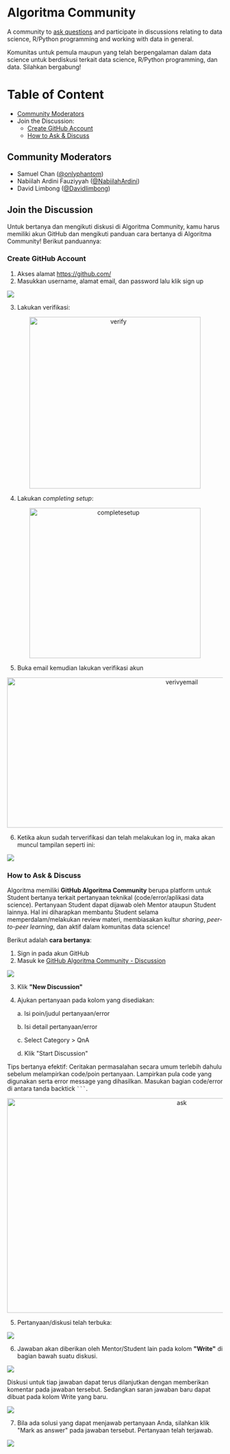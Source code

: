 # Algoritma Community

A community to [ask questions](https://github.com/teamalgoritma/community/discussions) and participate in discussions relating to data science, R/Python programming and working with data in general.

Komunitas untuk pemula maupun yang telah berpengalaman dalam data science untuk berdiskusi terkait data science, R/Python programming, dan data. Silahkan bergabung!

# Table of Content

* [Community Moderators](https://github.com/teamalgoritma/community#community-moderators)
* Join the Discussion:
    - [Create GitHub Account](https://github.com/teamalgoritma/community#create-github-account)
    - [How to Ask & Discuss](https://github.com/teamalgoritma/community#ask--discuss)

## Community Moderators 

- Samuel Chan ([@onlyphantom](https://github.com/onlyphantom))
- Nabiilah Ardini Fauziyyah ([@NabiilahArdini](https://github.com/NabiilahArdini))
- David Limbong ([@Davidlimbong](https://github.com/Davidlimbong))

## Join the Discussion

Untuk bertanya dan mengikuti diskusi di Algoritma Community, kamu harus memiliki akun GitHub dan mengikuti panduan cara bertanya di Algoritma Community! Berikut panduannya:

### Create GitHub Account

1. Akses alamat https://github.com/
2. Masukkan username, alamat email, dan password lalu klik sign up

![](assets/signup.png)

3. Lakukan verifikasi:

<center> <img src="assets/verify.png" title="verify" width="400" height="400" /> </center>

4. Lakukan *completing setup*:

<center> <img src="assets/completesetup.png" title="completesetup" width="400" height="350" /> </center>

5. Buka email kemudian lakukan verifikasi akun

<center> <img src="assets/verifyemail.png" title="verivyemail" width="800" height="350" /> </center>

6. Ketika akun sudah terverifikasi dan telah melakukan log in, maka akan muncul tampilan seperti ini:

![](assets/login.png)

### How to Ask & Discuss

Algoritma memiliki **GitHub Algoritma Community** berupa platform untuk Student bertanya terkait pertanyaan teknikal (code/error/aplikasi data science). Pertanyaan Student dapat dijawab oleh Mentor ataupun Student lainnya. Hal ini diharapkan membantu Student selama memperdalam/melakukan review materi, membiasakan kultur *sharing*, *peer-to-peer learning*, dan aktif dalam komunitas data science!

Berikut adalah **cara bertanya**:

1. Sign in pada akun GitHub
2. Masuk ke [GitHub Algoritma Community - Discussion](https://github.com/teamalgoritma/community/discussions)

![](assets/home.png)

3. Klik **"New Discussion"**
4. Ajukan pertanyaan pada kolom yang disediakan:

    a. Isi poin/judul pertanyaan/error  
    
    b. Isi detail pertanyaan/error
    
    c. Select Category > QnA
    
    d. Klik "Start Discussion"
    
Tips bertanya efektif: Ceritakan permasalahan secara umum terlebih dahulu sebelum melampirkan code/poin pertanyaan. Lampirkan pula code yang digunakan serta error message yang dihasilkan. Masukan bagian code/error di antara tanda backtick ` ``` `.

<center> <img src="assets/ask.png" title="ask" width="800" height="500" /> </center>

5. Pertanyaan/diskusi telah terbuka:

![](assets/opendiscuss.png)

6. Jawaban akan diberikan oleh Mentor/Student lain pada kolom **"Write"** di bagian bawah suatu diskusi. 

![](assets/write.png)

Diskusi untuk tiap jawaban dapat terus dilanjutkan dengan memberikan komentar pada jawaban tersebut. Sedangkan saran jawaban baru dapat dibuat pada kolom Write yang baru.

![](assets/answerreply.png)

7. Bila ada solusi yang dapat menjawab pertanyaan Anda, silahkan klik "Mark as answer" pada jawaban tersebut. Pertanyaan telah terjawab.

![](assets/answer.png)



